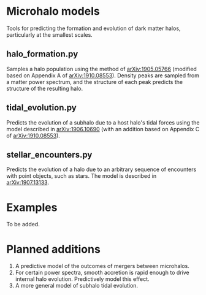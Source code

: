# Microhalo models
Tools for predicting the formation and evolution of dark matter halos, particularly at the smallest scales.

## halo_formation.py

Samples a halo population using the method of [arXiv:1905.05766](https://arxiv.org/abs/1905.05766) (modified based on Appendix A of [arXiv:1910.08553](https://arxiv.org/abs/1910.08553)). Density peaks are sampled from a matter power spectrum, and the structure of each peak predicts the structure of the resulting halo.

## tidal_evolution.py

Predicts the evolution of a subhalo due to a host halo's tidal forces using the model described in [arXiv:1906.10690](https://arxiv.org/abs/1906.10690) (with an addition based on Appendix C of [arXiv:1910.08553](https://arxiv.org/abs/1910.08553)).

## stellar_encounters.py

Predicts the evolution of a halo due to an arbitrary sequence of encounters with point objects, such as stars. The model is described in [arXiv:1907.13133](https://arxiv.org/abs/1907.13133).

# Examples

To be added.

# Planned additions

1. A predictive model of the outcomes of mergers between microhalos.
2. For certain power spectra, smooth accretion is rapid enough to drive internal halo evolution. Predictively model this effect.
3. A more general model of subhalo tidal evolution.
